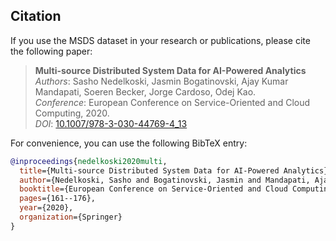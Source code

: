 ## Citation

If you use the MSDS dataset in your research or publications, please cite the following paper:

> **Multi-source Distributed System Data for AI-Powered Analytics**  
> *Authors*: Sasho Nedelkoski, Jasmin Bogatinovski, Ajay Kumar Mandapati, Soeren Becker, Jorge Cardoso, Odej Kao.  
> *Conference*: European Conference on Service-Oriented and Cloud Computing, 2020.  
> *DOI*: [10.1007/978-3-030-44769-4_13](https://doi.org/10.1007/978-3-030-44769-4_13)

For convenience, you can use the following BibTeX entry:

```bibtex
@inproceedings{nedelkoski2020multi,
  title={Multi-source Distributed System Data for AI-Powered Analytics},
  author={Nedelkoski, Sasho and Bogatinovski, Jasmin and Mandapati, Ajay Kumar and Becker, Soeren and Cardoso, Jorge and Kao, Odej},
  booktitle={European Conference on Service-Oriented and Cloud Computing},
  pages={161--176},
  year={2020},
  organization={Springer}
}
